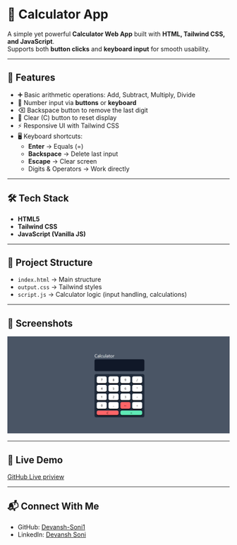 # 🧮 Calculator App

A simple yet powerful **Calculator Web App** built with **HTML, Tailwind CSS, and JavaScript**.  
Supports both **button clicks** and **keyboard input** for smooth usability.

---

## 🚀 Features
- ➕ Basic arithmetic operations: Add, Subtract, Multiply, Divide
- 🔢 Number input via **buttons** or **keyboard**
- ⌫ Backspace button to remove the last digit
- 🧹 Clear (C) button to reset display
- ⚡ Responsive UI with Tailwind CSS
- 🖥️ Keyboard shortcuts:
  - **Enter** → Equals (=)
  - **Backspace** → Delete last input
  - **Escape** → Clear screen
  - Digits & Operators → Work directly

---

## 🛠️ Tech Stack
- **HTML5**
- **Tailwind CSS**
- **JavaScript (Vanilla JS)**

---

## 📂 Project Structure
- `index.html` → Main structure
- `output.css` → Tailwind styles
- `script.js` → Calculator logic (input handling, calculations)

---

## 📸 Screenshots
<img src="./src/ss of calculater.png">

---

## 🔗 Live Demo
[GitHub Live priview](https://devansh-soni1.github.io/Calculator/src/)

---

## 📬 Connect With Me
- GitHub: [Devansh-Soni1](https://github.com/Devansh-Soni1)  
- LinkedIn: [Devansh Soni](https://www.linkedin.com/in/Devansh-soni1/)  
